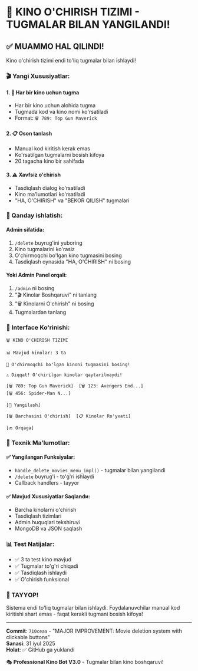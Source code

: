 # 🎯 KINO O'CHIRISH TIZIMI - TUGMALAR BILAN YANGILANDI!

## ✅ MUAMMO HAL QILINDI!

Kino o'chirish tizimi endi to'liq tugmalar bilan ishlaydi!

### 🎬 Yangi Xususiyatlar:

#### 1. 🔘 Har bir kino uchun tugma
- Har bir kino uchun alohida tugma
- Tugmada kod va kino nomi ko'rsatiladi
- Format: `🗑 789: Top Gun Maverick`

#### 2. 📋 Oson tanlash
- Manual kod kiritish kerak emas
- Ko'rsatilgan tugmalarni bosish kifoya
- 20 tagacha kino bir sahifada

#### 3. ⚠️ Xavfsiz o'chirish
- Tasdiqlash dialog ko'rsatiladi
- Kino ma'lumotlari ko'rsatiladi
- "HA, O'CHIRISH" va "BEKOR QILISH" tugmalari

### 🚀 Qanday ishlatish:

#### Admin sifatida:
1. `/delete` buyrug'ini yuboring
2. Kino tugmalarini ko'rasiz
3. O'chirmoqchi bo'lgan kino tugmasini bosing
4. Tasdiqlash oynasida "HA, O'CHIRISH" ni bosing

#### Yoki Admin Panel orqali:
1. `/admin` ni bosing
2. "🎬 Kinolar Boshqaruvi" ni tanlang
3. "🗑 Kinolarni O'chirish" ni bosing
4. Tugmalardan tanlang

### 🎨 Interface Ko'rinishi:

```
🗑 KINO O'CHIRISH TIZIMI

📊 Mavjud kinolar: 3 ta

🎯 O'chirmoqchi bo'lgan kinoni tugmasini bosing!

⚠️ Diqqat! O'chirilgan kinolar qaytarilmaydi!

[🗑 789: Top Gun Maverick]  [🗑 123: Avengers End...]
[🗑 456: Spider-Man N...]   

[🔄 Yangilash]

[🗑 Barchasini O'chirish]  [📋 Kinolar Ro'yxati]

[🔙 Orqaga]
```

### 🔧 Texnik Ma'lumotlar:

#### ✅ Yangilangan Funksiyalar:
- `handle_delete_movies_menu_impl()` - tugmalar bilan yangilandi
- `/delete` buyrug'i - to'g'ri ishlaydi
- Callback handlers - tayyor

#### ✅ Mavjud Xususiyatlar Saqlandи:
- Barcha kinolarni o'chirish
- Tasdiqlash tizimlari
- Admin huquqlari tekshiruvi
- MongoDB va JSON saqlash

### 📊 Test Natijalar:

- ✅ 3 ta test kino mavjud
- ✅ Tugmalar to'g'ri chiqadi
- ✅ Tasdiqlash ishlaydi
- ✅ O'chirish funksional

### 🎊 TAYYОР!

Sistema endi to'liq tugmalar bilan ishlaydi. Foydalanuvchilar manual kod kiritishi shart emas - faqat kerakli tugmani bosish kifoya!

---

**Commit**: `710ceaa` - "MAJOR IMPROVEMENT: Movie deletion system with clickable buttons"  
**Sanasi**: 31 iyul 2025  
**Holat**: ✅ GitHub ga yuklandi

🎭 **Professional Kino Bot V3.0** - Tugmalar bilan kino boshqaruvi!
